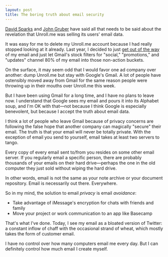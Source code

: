 ```yaml
---
layout: post
title: The boring truth about email security
---
```


[David Sparks](https://www.macsparky.com/blog/2017/4/unrolling-from-unroll-and-the-perils-of-the-internet) and [John Gruber](https://daringfireball.net/linked/2017/04/23/heartbreaking) have said all that needs to be said about the revelation that Unroll.me was selling its users' email data. 

It was easy for me to delete my Unroll.me account because I had really stopped looking at it already. Last year, I decided to just [get out of the way](http://www.practicallyefficient.com/2016/11/29/inbox-self-flagellation.html) of my email and just let Gmail's stock filters for "social," "promotions," and "updates" channel 80% of my email into those non-action buckets. 

On the surface, it may seem odd that I would favor one ad company over another: dump Unroll.me but stay with Google's Gmail. A lot of people have ostensibly moved away from Gmail for the same reason people were throwing up in their mouths over Unroll.me this week. 

But I have been using Gmail for a long time, and I have no plans to leave now. I understand that Google sees my email and pours it into its Alphabet soup, and I'm OK with that—not because I think Google is especially benevolent, but because I accept the truth about email data. 

I think a lot of people who leave Gmail because of privacy concerns are following the false hope that another company can magically "secure" their email. The truth is that your email will never be totally private. With the exception of email you send to yourself, email takes at least two servers to tango. 

Every copy of every email sent to/from you resides on some other email server. If you regularly email a specific person, there are probably thousands of your emails on their hard drive—perhaps the one in the old computer they just sold without wiping the hard drive.

In other words, email is not the same as your note archive or your document repository. Email is necessarily out there. Everywhere. 

So in my mind, the solution to email *privacy* is email *avoidance*:

- Take advantage of iMessage's encryption for chats with friends and family
- Move your project or work communication to an app like Basecamp

That's what I've done. Today, I see my email as a bloated version of Twitter: a constant inflow of chaff with the occasional strand of wheat, which mostly takes the form of customer email. 

I have no control over how many computers email me every day. But I can definitely control how much email I create myself. 